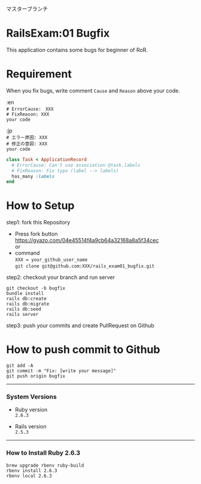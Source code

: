 マスターブランチ
# RailsExam:01 Bugfix

This application contains some bugs for beginner of RoR.  

# Requirement

When you fix bugs, write comment `Cause` and `Reason` above your code.  

:en  
`# ErrorCause:　XXX`  
`# FixReason: XXX`  
`your code`  

:jp  
`# エラー原因: XXX`  
`# 修正の意図: XXX`  
`your code`  
```ruby
class Task < ApplicationRecord
  # ErrorCause: Can't use association @task.labels
  # FixReason: Fix typo (label --> labels)
  has_many :labels
end
```

# How to Setup
step1: fork this Repository
- Press fork button  
https://gyazo.com/04e45514f4a9cb64a32168a8a5f34cec  
or
- command  
`XXX = your_github_user_name`  
`git clone git@github.com:XXX/rails_exam01_bugfix.git`  

step2: checkout your branch and run server  
  
`git checkout -b bugfix`  
`bundle install`  
`rails db:create`  
`rails db:migrate`  
`rails db:seed`  
`rails server`  

step3: push your commits and create PullRequest on Github

# How to push commit to Github
`git add -A`  
`git commit -m "Fix: [write your message]"`  
`git push origin bugfix`  

---
### System Versions

* Ruby version  
`2.6.3`

* Rails version  
`2.5.3`
---
### How to Install Ruby 2.6.3
`brew upgrade rbenv ruby-build`  
`rbenv install 2.6.3`  
`rbenv local 2.6.3`  
